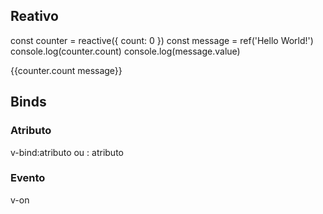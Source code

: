 ## Reativo

const counter = reactive({
  count: 0
})
const message = ref('Hello World!')
console.log(counter.count)
console.log(message.value)

{{counter.count  message}}

## Binds

### Atributo
v-bind:atributo ou : atributo

### Evento

v-on
